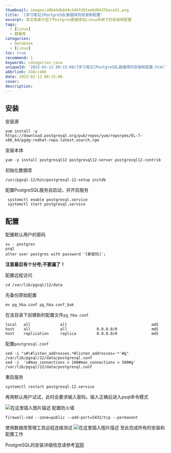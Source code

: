 ```yaml
---
thumbnail: images/a9b44db8d4c546fd91ae6d9437beca51.png
title: '[学习笔记]PostgreSQL数据库的安装和配置'
excerpt: 本文简单介绍了Postgres数据库在Linux系统下的安装和配置
tags:
  - [Linux]
  - 数据库
categories:
  - Database
  - [Linux]
toc: true
recommend: 1
keywords: categories-java
uniqueId: '2023-02-12 00:15:00/[学习笔记]PostgreSQL数据库的安装和配置.html'
abbrlink: 248cc486
date: 2023-02-12 00:15:00
cover:
description:
---
```

## 安装

安装源

```
yum install -y https://download.postgresql.org/pub/repos/yum/reporpms/EL-7-x86_64/pgdg-redhat-repo-latest.noarch.rpm
```

安装本体

```
yum -y install postgresql12 postgresql12-server postgresql12-contrib
```

初始化数据库

```
/usr/pgsql-12/bin/postgresql-12-setup initdb
```

配置PostgreSQL服务自启动，并开启服务
```
 systemctl enable postgresql.service
 systemctl start postgresql.service
```

## 配置

配置默认用户的密码
```
su - postgres
psql
alter user postgres with password '[新密码]';
```

**注意最后有个分号;不要漏了！**

配置远程访问
```
cd /var/lib/pgsql/12/data
```
先备份原始配置
```
mv pg_hba.conf pg_hba.conf_bak
```
在该目录下创建新的配置文件`pg_hba.conf`
```
local   all             all                                     md5
host    all             all             0.0.0.0/0               md5
host    replication     replica         0.0.0.0/0               md5
```
配置`postgresql.conf`
```
sed -i "s#\#listen_addresses.*#listen_addresses='*'#g" /var/lib/pgsql/12/data/postgresql.conf
sed -i  's#max_connections = 100#max_connections = 500#g' /var/lib/pgsql/12/data/postgresql.conf
```

重启服务
```
systemctl restart postgresql-12.service
```

再用默认用户试试，此时会要求输入密码，输入正确后进入psql命令模式

![在这里插入图片描述](f0ca21df3c96432e994935591a898880.png)
配置防火墙

```
firewall-cmd --zone=public --add-port=5432/tcp --permanent
```

使用数据库管理工具远程连接测试
![在这里插入图片描述](44fcbb907cd641e889c8c5964c9156d5.png)
至此完成所有的安装和配置工作

PostgreSQL的安装详细信息请参考[官网](https://www.postgresql.org/download/linux/redhat/)
